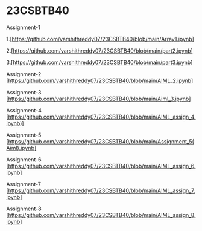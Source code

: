 # 23CSBTB40
Assignment-1

1.[https://github.com/varshithreddy07/23CSBTB40/blob/main/Array1.ipynb]

2.[https://github.com/varshithreddy07/23CSBTB40/blob/main/part2.ipynb]

3.[https://github.com/varshithreddy07/23CSBTB40/blob/main/part3.ipynb]

Assignment-2
[https://github.com/varshithreddy07/23CSBTB40/blob/main/AIML_2.ipynb]

Assignment-3
[https://github.com/varshithreddy07/23CSBTB40/blob/main/Aiml_3.ipynb]

Assignment-4
[https://github.com/varshithreddy07/23CSBTB40/blob/main/AIML_assign_4.ipynb)]

Assignment-5
[https://github.com/varshithreddy07/23CSBTB40/blob/main/Assignment_5(Aiml).ipynb]

Assignment-6
[https://github.com/varshithreddy07/23CSBTB40/blob/main/AIML_assign_6.ipynb]

Assignment-7
[https://github.com/varshithreddy07/23CSBTB40/blob/main/AIML_assign_7.ipynb]

Assignment-8
[https://github.com/varshithreddy07/23CSBTB40/blob/main/AIML_assign_8.ipynb]
